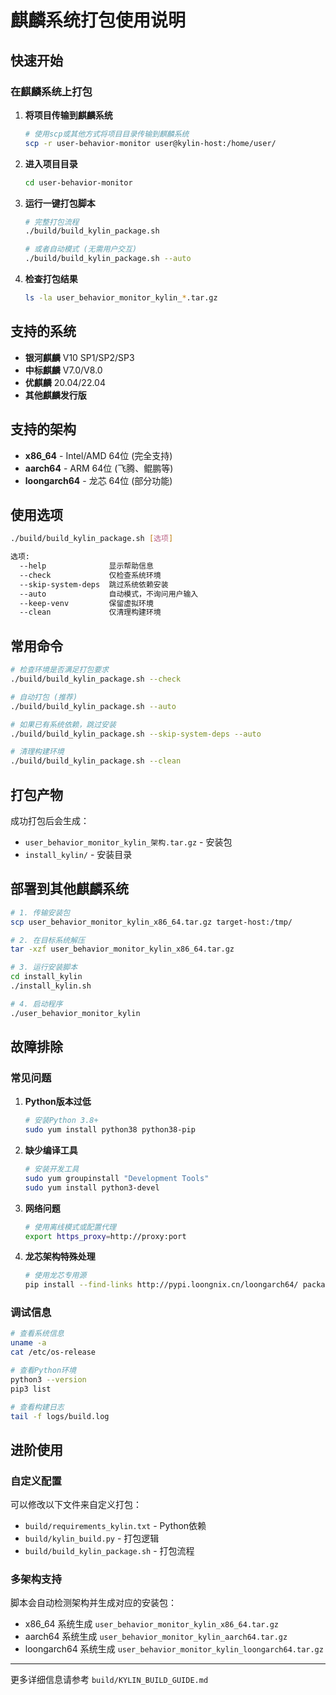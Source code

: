 # 麒麟系统打包使用说明

## 快速开始

### 在麒麟系统上打包

1. **将项目传输到麒麟系统**
   ```bash
   # 使用scp或其他方式将项目目录传输到麒麟系统
   scp -r user-behavior-monitor user@kylin-host:/home/user/
   ```

2. **进入项目目录**
   ```bash
   cd user-behavior-monitor
   ```

3. **运行一键打包脚本**
   ```bash
   # 完整打包流程
   ./build/build_kylin_package.sh
   
   # 或者自动模式 (无需用户交互)
   ./build/build_kylin_package.sh --auto
   ```

4. **检查打包结果**
   ```bash
   ls -la user_behavior_monitor_kylin_*.tar.gz
   ```

## 支持的系统

- **银河麒麟** V10 SP1/SP2/SP3
- **中标麒麟** V7.0/V8.0  
- **优麒麟** 20.04/22.04
- **其他麒麟发行版**

## 支持的架构

- **x86_64** - Intel/AMD 64位 (完全支持)
- **aarch64** - ARM 64位 (飞腾、鲲鹏等)
- **loongarch64** - 龙芯 64位 (部分功能)

## 使用选项

```bash
./build/build_kylin_package.sh [选项]

选项:
  --help              显示帮助信息
  --check             仅检查系统环境
  --skip-system-deps  跳过系统依赖安装
  --auto              自动模式，不询问用户输入
  --keep-venv         保留虚拟环境
  --clean             仅清理构建环境
```

## 常用命令

```bash
# 检查环境是否满足打包要求
./build/build_kylin_package.sh --check

# 自动打包 (推荐)
./build/build_kylin_package.sh --auto

# 如果已有系统依赖，跳过安装
./build/build_kylin_package.sh --skip-system-deps --auto

# 清理构建环境
./build/build_kylin_package.sh --clean
```

## 打包产物

成功打包后会生成：
- `user_behavior_monitor_kylin_架构.tar.gz` - 安装包
- `install_kylin/` - 安装目录

## 部署到其他麒麟系统

```bash
# 1. 传输安装包
scp user_behavior_monitor_kylin_x86_64.tar.gz target-host:/tmp/

# 2. 在目标系统解压
tar -xzf user_behavior_monitor_kylin_x86_64.tar.gz

# 3. 运行安装脚本
cd install_kylin
./install_kylin.sh

# 4. 启动程序
./user_behavior_monitor_kylin
```

## 故障排除

### 常见问题

1. **Python版本过低**
   ```bash
   # 安装Python 3.8+
   sudo yum install python38 python38-pip
   ```

2. **缺少编译工具**
   ```bash
   # 安装开发工具
   sudo yum groupinstall "Development Tools"
   sudo yum install python3-devel
   ```

3. **网络问题**
   ```bash
   # 使用离线模式或配置代理
   export https_proxy=http://proxy:port
   ```

4. **龙芯架构特殊处理**
   ```bash
   # 使用龙芯专用源
   pip install --find-links http://pypi.loongnix.cn/loongarch64/ package
   ```

### 调试信息

```bash
# 查看系统信息
uname -a
cat /etc/os-release

# 查看Python环境
python3 --version
pip3 list

# 查看构建日志
tail -f logs/build.log
```

## 进阶使用

### 自定义配置

可以修改以下文件来自定义打包：
- `build/requirements_kylin.txt` - Python依赖
- `build/kylin_build.py` - 打包逻辑
- `build/build_kylin_package.sh` - 打包流程

### 多架构支持

脚本会自动检测架构并生成对应的安装包：
- x86_64 系统生成 `user_behavior_monitor_kylin_x86_64.tar.gz`
- aarch64 系统生成 `user_behavior_monitor_kylin_aarch64.tar.gz`  
- loongarch64 系统生成 `user_behavior_monitor_kylin_loongarch64.tar.gz`

---

更多详细信息请参考 `build/KYLIN_BUILD_GUIDE.md`
